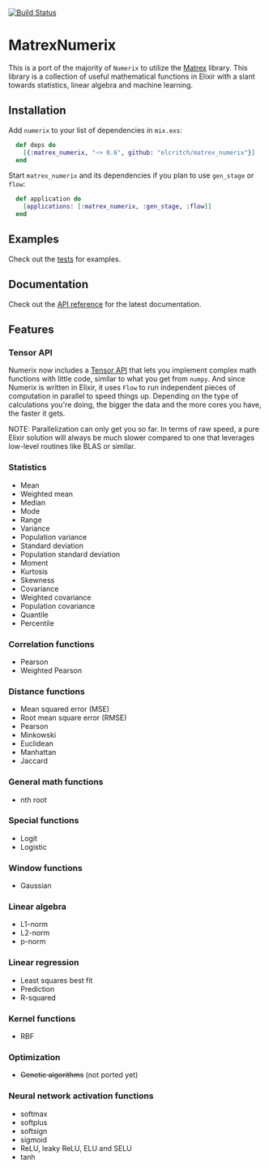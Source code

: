 [![Build Status](https://travis-ci.org/safwank/Numerix.svg?branch=master)](https://travis-ci.org/safwank/Numerix)

# MatrexNumerix

This is a port of the majority of `Numerix` to utilize the [Matrex](https://github.com/versilov/matrex/) library. This library is a collection of useful mathematical functions in Elixir with a slant towards statistics, linear algebra and machine learning.

## Installation

Add `numerix` to your list of dependencies in `mix.exs`:

```elixir
  def deps do
    [{:matrex_numerix, "~> 0.6", github: "elcritch/matrex_numerix"}]
  end
```

Start `matrex_numerix` and its dependencies if you plan to use `gen_stage` or `flow`:

```elixir
  def application do
    [applications: [:matrex_numerix, :gen_stage, :flow]]
  end
```

## Examples

Check out the [tests](https://github.com/safwank/Numerix/tree/master/test) for examples.

## Documentation

Check out the [API reference](https://hexdocs.pm/numerix/api-reference.html) for the latest documentation.

## Features

### Tensor API

Numerix now includes a [Tensor API](https://hexdocs.pm/numerix/Numerix.Tensor.html) that lets you implement complex math functions with little code, similar to what you get from `numpy`. And since Numerix is written in Elixir, it uses `Flow` to run independent pieces of computation in parallel to speed things up. Depending on the type of calculations you're doing, the bigger the data and the more cores you have, the faster it gets.

NOTE: Parallelization can only get you so far. In terms of raw speed, a pure Elixir solution will always be much slower compared to one that leverages low-level routines like BLAS or similar.

### Statistics

* Mean
* Weighted mean
* Median
* Mode
* Range
* Variance
* Population variance
* Standard deviation
* Population standard deviation
* Moment
* Kurtosis
* Skewness
* Covariance
* Weighted covariance
* Population covariance
* Quantile
* Percentile

### Correlation functions

* Pearson
* Weighted Pearson

### Distance functions

* Mean squared error (MSE)
* Root mean square error (RMSE)
* Pearson
* Minkowski
* Euclidean
* Manhattan
* Jaccard

### General math functions

* nth root

### Special functions

* Logit
* Logistic

### Window functions

* Gaussian

### Linear algebra

* L1-norm
* L2-norm
* p-norm

### Linear regression

* Least squares best fit
* Prediction
* R-squared

### Kernel functions

* RBF

### Optimization

* ~~Genetic algorithms~~ (not ported yet)

### Neural network activation functions

* softmax
* softplus
* softsign
* sigmoid
* ReLU, leaky ReLU, ELU and SELU
* tanh
